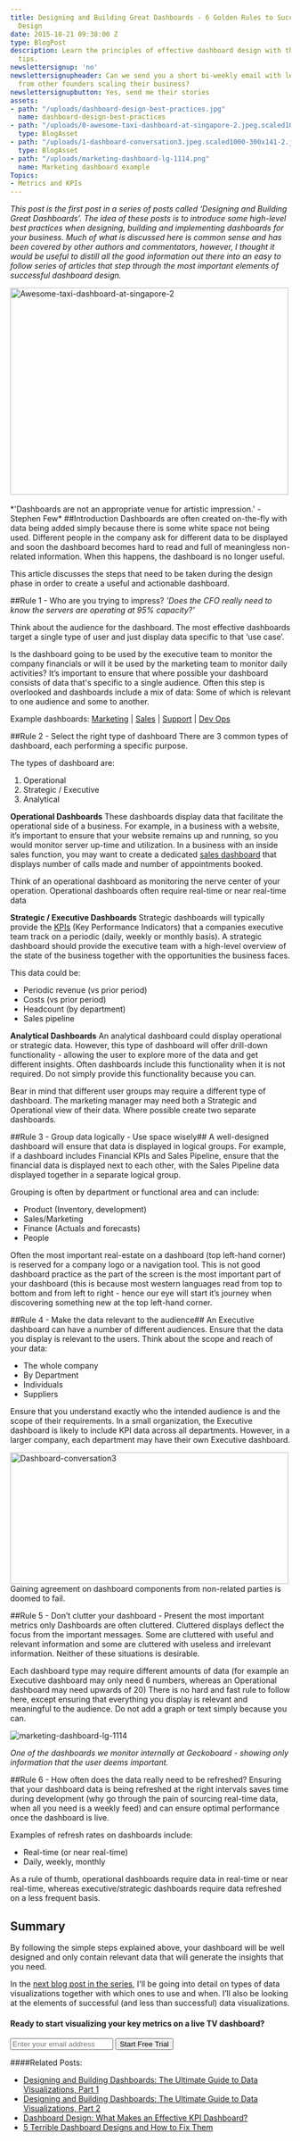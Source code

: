 ```yaml
---
title: Designing and Building Great Dashboards - 6 Golden Rules to Successful Dashboard
  Design
date: 2015-10-21 09:38:00 Z
type: BlogPost
description: Learn the principles of effective dashboard design with these six easy
  tips.
newslettersignup: 'no'
newslettersignupheader: Can we send you a short bi-weekly email with lessons learned
  from other founders scaling their business?
newslettersignupbutton: Yes, send me their stories
assets:
- path: "/uploads/dashboard-design-best-practices.jpg"
  name: dashboard-design-best-practices
- path: "/uploads/0-awesome-taxi-dashboard-at-singapore-2.jpeg.scaled1000-300x222-2.jpg"
  type: BlogAsset
- path: "/uploads/1-dashboard-conversation3.jpeg.scaled1000-300x141-2.jpg"
  type: BlogAsset
- path: "/uploads/marketing-dashboard-lg-1114.png"
  name: Marketing dashboard example
Topics:
- Metrics and KPIs
---
```


*This post is the first post in a series of posts called ‘Designing and Building Great Dashboards’. The idea of these posts is to introduce some high-level best practices when designing, building and implementing dashboards for your business. Much of what is discussed here is common sense and has been covered by other authors and commentators, however, I thought it would be useful to distill all the good information out there into an easy to follow series of articles that step through the most important elements of successful dashboard design.*
<div class="p_embed p_image_embed"><img class="wp-float-center" src="/uploads/0-awesome-taxi-dashboard-at-singapore-2.jpeg.scaled1000-300x222-2.jpg" alt="Awesome-taxi-dashboard-at-singapore-2" width="500" height="371"></div>
<br>
*'Dashboards are not an appropriate venue for artistic impression.' - Stephen Few*
##Introduction
Dashboards are often created on-the-fly with data being added simply because there is some white space not being used. Different people in the company ask for different data to be displayed and soon the dashboard becomes hard to read and full of meaningless non-related information. When this happens, the dashboard is no longer useful.

This article discusses the steps that need to be taken during the design phase in order to create a useful and actionable dashboard.

##Rule 1 - Who are you trying to impress?
*'Does the CFO really need to know the servers are operating at 95% capacity?'*

Think about the audience for the dashboard. The most effective dashboards target a single type of user and just display data specific to that ‘use case’.

Is the dashboard going to be used by the executive team to monitor the company financials or will it be used by the marketing team to monitor daily activities? It’s important to ensure that where possible your dashboard consists of data that's specific to a single audience. Often this step is overlooked and dashboards include a mix of data: Some of which is relevant to one audience and some to another.

Example dashboards: [Marketing](https://www.geckoboard.com/learn/dashboard-examples/marketing-dashboard-example/ "Marketing dashboard example") | [Sales](https://www.geckoboard.com/learn/dashboard-examples/sales-dashboard-example/ "Sales dashboard example") | [Support](https://www.geckoboard.com/learn/dashboard-examples/support-dashboard-example/ "Support dashboard example") | [Dev Ops](https://www.geckoboard.com/learn/dashboard-examples/dev-ops-dashboard-example/ "Dev Ops dashboard example")

##Rule 2 - Select the right type of dashboard
There are 3 common types of dashboard, each performing a specific purpose. 

The types of dashboard are:
1. Operational
2. Strategic / Executive
3. Analytical

**Operational Dashboards**
These dashboards display data that facilitate the operational side of a business. For example, in a business with a website, it’s important to ensure that your website remains up and running, so you would monitor server up-time and utilization. In a business with an inside sales function, you may want to create a dedicated [sales dashboard](/sales-dashboards/) that displays number of calls made and number of appointments booked.

Think of an operational dashboard as monitoring the nerve center of your operation. Operational dashboards often require real-time or near real-time data

**Strategic / Executive Dashboards**
Strategic dashboards will typically provide the [KPIs](/learn/what-is-a-key-performance-indicator-kpi/) (Key Performance Indicators) that a companies executive team track on a periodic (daily, weekly or monthly basis). A strategic dashboard should provide the executive team with a high-level overview of the state of the business together with the opportunities the business faces.

This data could be:

- Periodic revenue (vs prior period)
- Costs (vs prior period)
- Headcount (by department)
- Sales pipeline

**Analytical Dashboards**
An analytical dashboard could display operational or strategic data. However, this type of dashboard will offer drill-down functionality - allowing the user to explore more of the data and get different insights. Often dashboards include this functionality when it is not required. Do not simply provide this functionality because you can.

Bear in mind that different user groups may require a different type of dashboard. The marketing manager may need both a Strategic and Operational view of their data. Where possible create two separate dashboards.

##Rule 3 - Group data logically - Use space wisely##
A well-designed dashboard will ensure that data is displayed in logical groups. For example, if a dashboard includes Financial KPIs and Sales Pipeline, ensure that the financial data is displayed next to each other, with the Sales Pipeline data displayed together in a separate logical group.

Grouping is often by department or functional area and can include:

- Product (Inventory, development)
- Sales/Marketing
- Finance (Actuals and forecasts)
- People

Often the most important real-estate on a dashboard (top left-hand corner) is reserved for a company logo or a navigation tool. This is not good dashboard practice as the part of the screen is the most important part of your dashboard (this is because most western languages read from top to bottom and from left to right - hence our eye will start it’s journey when discovering something new at the top left-hand corner.

##Rule 4 - Make the data relevant to the audience##
An Executive dashboard can have a number of different audiences. Ensure that the data you display is relevant to the users. Think about the scope and reach of your data:
- The whole company
- By Department
- Individuals
- Suppliers

Ensure that you understand exactly who the intended audience is and the scope of their requirements. In a small organization, the Executive dashboard is likely to include KPI data across all departments. However, in a larger company, each department may have their own Executive dashboard.
<div class="p_embed p_image_embed"><img class="wp-float-center" src="/uploads/1-dashboard-conversation3.jpeg.scaled1000-300x141-2.jpg" alt="Dashboard-conversation3" width="500" height="236"></div>
Gaining agreement on dashboard components from non-related parties is doomed to fail.

##Rule 5 - Don’t clutter your dashboard - Present the most important metrics only
Dashboards are often cluttered. Cluttered displays deflect the focus from the important messages. Some are cluttered with useful and relevant information and some are cluttered with useless and irrelevant information. Neither of these situations is desirable.

Each dashboard type may require different amounts of data (for example an Executive dashboard may only need 6 numbers, whereas an Operational dashboard may need upwards of 20) There is no hard and fast rule to follow here, except ensuring that everything you display is relevant and meaningful to the audience. Do not add a graph or text simply because you can.

![marketing-dashboard-lg-1114](/uploads/marketing-dashboard-lg-1114.png) 

_One of the dashboards we monitor internally at Geckoboard - showing only information that the user deems important._

##Rule 6 - How often does the data really need to be refreshed?
Ensuring that your dashboard data is being refreshed at the right intervals saves time during development (why go through the pain of sourcing real-time data, when all you need is a weekly feed) and can ensure optimal performance once the dashboard is live.

Examples of refresh rates on dashboards include:
- Real-time (or near real-time)
- Daily, weekly, monthly

As a rule of thumb, operational dashboards require data in real-time or near real-time, whereas executive/strategic dashboards require data refreshed on a less frequent basis.

<h2>Summary</h2>
By following the simple steps explained above, your dashboard will be well designed and only contain relevant data that will generate the insights that you need.

In the <a href="https://www.geckoboard.com/blog/designing-and-building-dashboards-data-visualisations/">next blog post in the series</a>, I'll be going into detail on types of data visualizations together with which ones to use and when. I’ll also be looking at the elements of successful (and less than successful) data visualizations.

<div class="inline__signup-form-outer">
<h4 class="newsletter-signup-head">Ready to start visualizing your key metrics on a live TV dashboard?</h4>
<form action="/try-geckoboard/" method="get" class="inline__signup-form">
<input type="email" name="email" placeholder="Enter your email address" />
<button class="btn">Start Free Trial</button>
</form>
</div>

####Related Posts:
- [Designing and Building Dashboards: The Ultimate Guide to Data Visualizations, Part 1](https://www.geckoboard.com/blog/designing-and-building-dashboards-the-ultimate-guide-to-data-visualizations-part-1)
- [Designing and Building Dashboards: The Ultimate Guide to Data Visualizations, Part 2](https://www.geckoboard.com/blog/designing-and-building-dashboards-the-ultimate-guide-to-data-visualizations-part-2)
- [Dashboard Design: What Makes an Effective KPI Dashboard?](https://www.geckoboard.com/blog/dashboard-design-what-makes-an-effective-kpi-dashboard/)
- [5 Terrible Dashboard Designs and How to Fix Them](https://www.geckoboard.com/blog/5-terrible-dashboard-designs-and-how-to-fix-them/)
